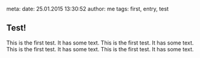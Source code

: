 meta:
    date: 25.01.2015 13:30:52 
    author: me
    tags: first, entry, test

## Test!

This is the first test. It has some text. This is the first test. It has some text. 
This is the first test. It has some text. This is the first test. It has some text.
